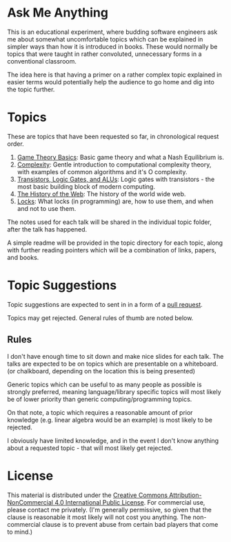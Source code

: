 # Ask Me Anything

This is an educational experiment, where budding software engineers ask me about
somewhat uncomfortable topics which can be explained in simpler ways than how it
is introduced in books. These would normally be topics that were taught in rather
convoluted, unnecessary forms in a conventional classroom.

The idea here is that having a primer on a rather complex topic explained in easier
terms would potentially help the audience to go home and dig into the topic further.

# Topics

These are topics that have been requested so far, in chronological request order.

1. [Game Theory Basics](/game-theory): Basic game theory and what a Nash Equilibrium is.
2. [Complexity](/complexity): Gentle introduction to computational complexity theory, with examples of common algorithms and it's O complexity.
3. [Transistors, Logic Gates, and ALUs](/transistor-logic): Logic gates with transistors - the most basic building block of modern computing.
4. [The History of the Web](/web-history): The history of the world wide web.
5. [Locks](/locks): What locks (in programming) are, how to use them, and when and not to use them.

The notes used for each talk will be shared in the individual topic folder, after
the talk has happened.

A simple readme will be provided in the topic directory for each topic, along with
further reading pointers which will be a combination of links, papers, and books.

# Topic Suggestions

Topic suggestions are expected to sent in in a form of a [pull request](https://github.com/cynthia/ama/pulls).

Topics may get rejected. General rules of thumb are noted below.

## Rules

I don't have enough time to sit down and make nice slides for each talk. The talks
are expected to be on topics which are presentable on a whiteboard. (or chalkboard,
depending on the location this is being presented)

Generic topics which can be useful to as many people as possible is strongly preferred,
meaning language/library specific topics will most likely be of lower priority than
generic computing/programming topics.

On that note, a topic which requires a reasonable amount of prior knowledge (e.g.
linear algebra would be an example) is most likely to be rejected.

I obviously have limited knowledge, and in the event I don't know anything about a
requested topic - that will most likely get rejected.

# License

This material is distributed under the [Creative Commons Attribution-NonCommercial 4.0 International Public License](https://creativecommons.org/licenses/by-nc/4.0/). For commercial use, please contact
me privately. (I'm generally permissive, so given that the clause is reasonable it
most likely will not cost you anything. The non-commercial clause is to prevent abuse
from certain bad players that come to mind.)
